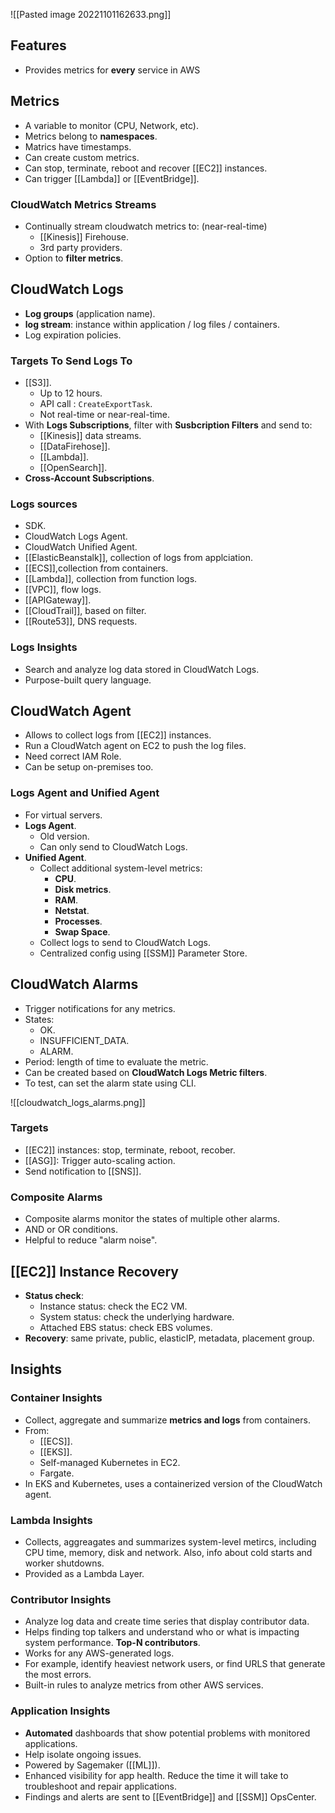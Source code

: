 ![[Pasted image 20221101162633.png]]

## Features
- Provides metrics for **every** service in AWS

## Metrics
- A variable to monitor (CPU, Network, etc).
- Metrics belong to **namespaces**.
- Matrics have timestamps.
- Can create custom metrics.
- Can stop, terminate, reboot and recover [[EC2]] instances.
- Can trigger [[Lambda]] or [[EventBridge]].

### CloudWatch Metrics Streams

- Continually stream cloudwatch metrics to: (near-real-time)
  - [[Kinesis]] Firehouse.
  - 3rd party providers.
- Option to **filter metrics**.

## CloudWatch Logs

- **Log groups** (application name).
- **log stream**: instance within application / log files / containers.
- Log expiration policies.

### Targets To Send Logs To

- [[S3]].
  - Up to 12 hours.
  - API call : `CreateExportTask`.
  - Not real-time or near-real-time.
- With **Logs Subscriptions**, filter with **Susbcription Filters** and send to:
  - [[Kinesis]] data streams.
  - [[DataFirehose]].
  - [[Lambda]].
  - [[OpenSearch]].
- **Cross-Account Subscriptions**.

### Logs sources

- SDK.
- CloudWatch Logs Agent.
- CloudWatch Unified Agent.
- [[ElasticBeanstalk]], collection of logs from applciation.
- [[ECS]],collection from containers.
- [[Lambda]], collection from function logs.
- [[VPC]], flow logs.
- [[APIGateway]].
- [[CloudTrail]], based on filter.
- [[Route53]], DNS requests.

### Logs Insights

- Search and analyze log data stored in CloudWatch Logs.
- Purpose-built query language.

## CloudWatch Agent

- Allows to collect logs from [[EC2]] instances.
- Run a CloudWatch agent on EC2 to push the log files.
- Need correct IAM Role.
- Can be setup on-premises too.

### Logs Agent and Unified Agent

- For virtual servers.
- **Logs Agent**.
  - Old version.
  - Can only send to CloudWatch Logs.
- **Unified Agent**.
  - Collect additional system-level metrics:
    - **CPU**.
    - **Disk metrics**.
    - **RAM**.
    - **Netstat**.
    - **Processes**.
    - **Swap Space**.
  - Collect logs to send to CloudWatch Logs.
  - Centralized config using [[SSM]] Parameter Store.

## CloudWatch Alarms

- Trigger notifications for any metrics.
- States:
  - OK.
  - INSUFFICIENT_DATA.
  - ALARM.
- Period: length of time to evaluate the metric.
- Can be created based on **CloudWatch Logs Metric filters**.
- To test, can set the alarm state using CLI.

![[cloudwatch_logs_alarms.png]]

### Targets

- [[EC2]] instances: stop, terminate, reboot, recober.
- [[ASG]]: Trigger auto-scaling action.
- Send notification to [[SNS]].

### Composite Alarms

- Composite alarms monitor the states of multiple other alarms.
- AND or OR conditions.
- Helpful to reduce "alarm noise".

## [[EC2]] Instance Recovery

- **Status check**:
  - Instance status: check the EC2 VM.
  - System status: check the underlying hardware.
  - Attached EBS status: check EBS volumes.
- **Recovery**: same private, public, elasticIP, metadata, placement group.

## Insights

### Container Insights

- Collect, aggregate and summarize **metrics and logs** from containers.
- From:
  - [[ECS]].
  - [[EKS]].
  - Self-managed Kubernetes in EC2.
  - Fargate.
- In EKS and Kubernetes, uses a containerized version of the CloudWatch agent.

### Lambda Insights

- Collects, aggreagates and summarizes system-level metircs, including CPU time, memory, disk and network. Also, info about cold starts and worker shutdowns.
- Provided as a Lambda Layer.

### Contributor Insights

- Analyze log data and create time series that display contributor data.
- Helps finding top talkers and understand who or what is impacting system performance. **Top-N contributors**.
- Works for any AWS-generated logs.
- For example, identify heaviest network users, or find URLS that generate the most errors.
- Built-in rules to analyze metrics from other AWS services.

### Application Insights

- **Automated** dashboards that show potential problems with monitored applications.
- Help isolate ongoing issues.
- Powered by Sagemaker ([[ML]]).
- Enhanced visibility for app health. Reduce the time it will take to troubleshoot and repair applications.
- Findings and alerts are sent to [[EventBridge]] and [[SSM]] OpsCenter.
